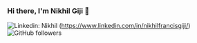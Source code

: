 ### Hi there, I'm Nikhil Giji 👋 

![Linkedin: Nikhil](https://img.shields.io/badge/-Nikhil-blue?style=flat-square&logo=Linkedin&logoColor=white&link=https://www.linkedin.com/in/nikhilfrancisgiji/)
(https://www.linkedin.com/in/nikhilfrancisgiji/) 
![GitHub followers](https://img.shields.io/github/followers/nikhilgiji?label=Follow&style=social)
